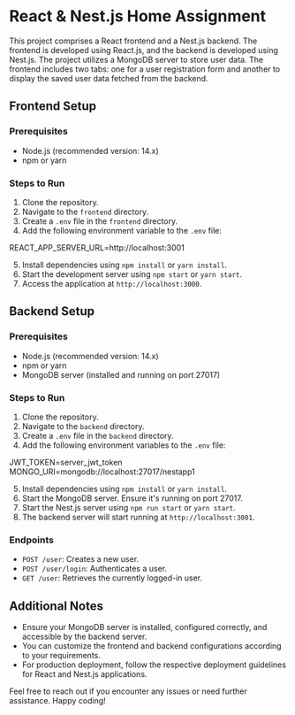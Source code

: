 # React & Nest.js Home Assignment

This project comprises a React frontend and a Nest.js backend. The frontend is developed using React.js, and the backend is developed using Nest.js. The project utilizes a MongoDB server to store user data. The frontend includes two tabs: one for a user registration form and another to display the saved user data fetched from the backend.

## Frontend Setup

### Prerequisites
- Node.js (recommended version: 14.x)
- npm or yarn

### Steps to Run
1. Clone the repository.
2. Navigate to the `frontend` directory.
3. Create a `.env` file in the `frontend` directory.
4. Add the following environment variable to the `.env` file:
   
REACT_APP_SERVER_URL=http://localhost:3001

5. Install dependencies using `npm install` or `yarn install`.
6. Start the development server using `npm start` or `yarn start`.
7. Access the application at `http://localhost:3000`.

## Backend Setup

### Prerequisites
- Node.js (recommended version: 14.x)
- npm or yarn
- MongoDB server (installed and running on port 27017)

### Steps to Run
1. Clone the repository.
2. Navigate to the `backend` directory.
3. Create a `.env` file in the `backend` directory.
4. Add the following environment variables to the `.env` file:

JWT_TOKEN=server_jwt_token
MONGO_URI=mongodb://localhost:27017/nestapp1

5. Install dependencies using `npm install` or `yarn install`.
6. Start the MongoDB server. Ensure it's running on port 27017.
7. Start the Nest.js server using `npm run start` or `yarn start`.
8. The backend server will start running at `http://localhost:3001`.

### Endpoints
- `POST /user`: Creates a new user.
- `POST /user/login`: Authenticates a user.
- `GET /user`: Retrieves the currently logged-in user.

## Additional Notes
- Ensure your MongoDB server is installed, configured correctly, and accessible by the backend server.
- You can customize the frontend and backend configurations according to your requirements.
- For production deployment, follow the respective deployment guidelines for React and Nest.js applications.

Feel free to reach out if you encounter any issues or need further assistance. Happy coding!

